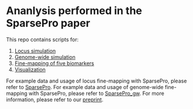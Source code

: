 # Ananlysis performed in the SparsePro paper

This repo contains scripts for:

1. [Locus simulation](sim/loc)
2. [Genome-wide simulation](sim/gw)
3. [Fine-mapping of five biomarkers](dat/) 
3. [Visualization](plt/)

For example data and usage of locus fine-mapping with SparsePro, please refer to [SparsePro](https://github.com/zhwm/SparsePro).
For example data and usage of genome-wide fine-mapping with SparsePro, please refer to [SparsePro_gw](https://github.com/zhwm/SparsePro_gw).
For more information, please refer to our [preprint](https://doi.org/10.1101/2021.10.04.463133).

